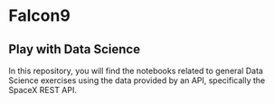 # Falcon9
## Play with Data Science

In this repository, you will find the notebooks related to general Data Science exercises using the data provided by an API, specifically the SpaceX REST API.

